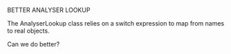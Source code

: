 BETTER ANALYSER LOOKUP

The AnalyserLookup class relies on a switch expression to map from names to real objects.

Can we do better?
